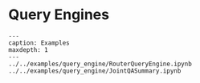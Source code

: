 # Query Engines

```{toctree}
---
caption: Examples
maxdepth: 1
---
../../examples/query_engine/RouterQueryEngine.ipynb
../../examples/query_engine/JointQASummary.ipynb
```